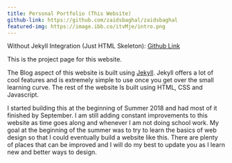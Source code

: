 ```yaml
---
title: Personal Portfolio (This Website)
github-link: https://github.com/zaidsbaghal/zaidsbaghal
featured-img: https://image.ibb.co/itvMje/intro.png
---
```


Without Jekyll Integration (Just HTML Skeleton): [Github Link](https://github.com/zaidsbaghal/personal-portfolio)

This is the project page for this website. 

The Blog aspect of this website is built using [Jekyll](https://jekyllrb.com/). Jekyll offers a lot of cool features and is extremely simple to use once you get over the small learning curve. The rest of the website Is built using HTML,
CSS and Javascript. 

I started building this at the beginning of Summer 2018 and had most of it finished by September. 
I am still adding constant improvements to this website as time goes along and whenever I am not doing school work. 
My goal at the beginning of the summer was to try to learn the basics of web design so that I could eventually build a 
website like this. There are plenty of places that can be improved and I will do my best to update you as I learn new and better ways to design. 
